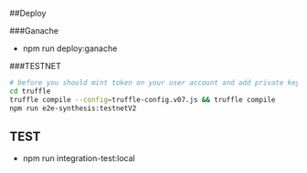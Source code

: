
##Deploy

###Ganache
- npm run deploy:ganache

###TESTNET

```bash
# before you should mint token on your user account and add private key in ./.env
cd truffle
truffle compile --config=truffle-config.v07.js && truffle compile 
npm run e2e-synthesis:testnetV2
```


## TEST

- npm run integration-test:local